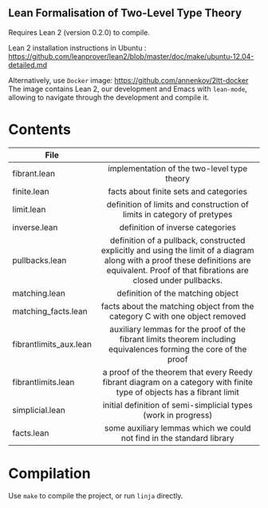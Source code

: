 ## Lean Formalisation of Two-Level Type Theory

Requires Lean 2 (version 0.2.0) to compile.

Lean 2 installation instructions in Ubuntu : https://github.com/leanprover/lean2/blob/master/doc/make/ubuntu-12.04-detailed.md

Alternatively, use `Docker` image: https://github.com/annenkov/2ltt-docker
The image contains Lean 2, our development and Emacs with `lean-mode`, allowing to navigate through the development and compile it.

# Contents

| File | |
|--------------------|:--------------------------------------------------------------------:
| fibrant.lean        | implementation of the two-level type theory
| finite.lean         | facts about finite sets and categories
| limit.lean          | definition of limits and construction of limits in category of pretypes
| inverse.lean        | definition of inverse categories
| pullbacks.lean      | definition of a pullback, constructed explicitly and using the limit of a diagram along with a proof these definitions are equivalent. Proof of that fibrations are closed under pullbacks.
| matching.lean       | definition of the matching object
| matching_facts.lean | facts about the matching object from the category C with one object removed
| fibrantlimits_aux.lean  | auxiliary lemmas for the proof of the fibrant limits theorem including equivalences forming the core of the proof
| fibrantlimits.lean  | a proof of the theorem that every Reedy fibrant diagram on a category with finite type of objects has a fibrant limit
| simplicial.lean     | initial definition of semi-simplicial types (work in progress)
| facts.lean          | some auxiliary lemmas which we could not find in the standard library

# Compilation

Use ```make``` to compile the project, or run ```linja``` directly.

